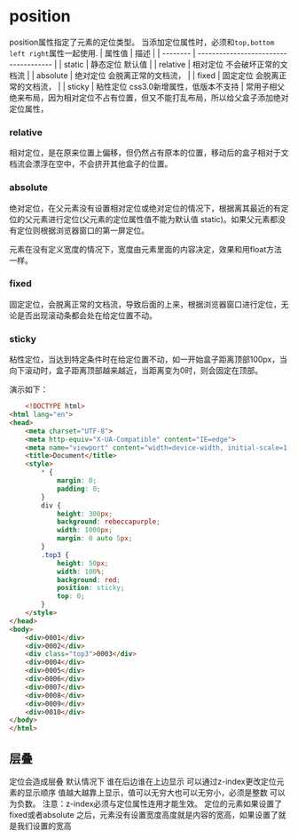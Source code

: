# position
position属性指定了元素的定位类型。
当添加定位属性时，必须和`top,bottom left right`属性一起使用.
| 属性值   | 描述                                  |
| -------- | ------------------------------------- |
| static   | 静态定位 默认值                       |
| relative | 相对定位 不会破坏正常的文档流         |
| absolute | 绝对定位 会脱离正常的文档流，         |
| fixed    | 固定定位 会脱离正常的文档流，         |
| sticky   | 粘性定位 css3.0新增属性，低版本不支持 | 
常用子相父绝来布局，因为相对定位不占有位置，但又不能打乱布局，所以给父盒子添加绝对定位属性，

### relative
相对定位，是在原来位置上偏移，但仍然占有原本的位置，移动后的盒子相对于文档流会漂浮在空中，不会挤开其他盒子的位置。

### absolute
绝对定位，在父元素没有设置相对定位或绝对定位的情况下，根据离其最近的有定位的父元素进行定位(父元素的定位属性值不能为默认值 static)。如果父元素都没有定位则根据浏览器窗口的第一屏定位。

元素在没有定义宽度的情况下，宽度由元素里面的内容决定，效果和用float方法一样。

### fixed
固定定位，会脱离正常的文档流，导致后面的上来，根据浏览器窗口进行定位，无论是否出现滚动条都会处在给定位置不动。

### sticky
粘性定位，当达到特定条件时在给定位置不动，如一开始盒子距离顶部100px，当向下滚动时，盒子距离顶部越来越近，当距离变为0时，则会固定在顶部。

演示如下：
```html
	<!DOCTYPE html>
<html lang="en">
<head>
    <meta charset="UTF-8">
    <meta http-equiv="X-UA-Compatible" content="IE=edge">
    <meta name="viewport" content="width=device-width, initial-scale=1.0">
    <title>Document</title>
    <style>
        * {
            margin: 0;
            padding: 0;
        }
        div {
            height: 300px;
            background: rebeccapurple;
            width: 1000px;
            margin: 0 auto 5px;
        }
        .top3 {
            height: 50px;
            width: 100%;
            background: red;
            position: sticky;
            top: 0;
        }
    </style>
</head>
<body>
    <div>0001</div>
    <div>0002</div>
    <div class="top3">0003</div>
    <div>0004</div>
    <div>0005</div>
    <div>0006</div>
    <div>0007</div>
    <div>0008</div>
    <div>0009</div>
    <div>0010</div>
</body>
</html>
```

## 层叠
定位会造成层叠
默认情况下 谁在后边谁在上边显示
可以通过z-index更改定位元素的显示顺序
值越大越靠上显示，值可以无穷大也可以无穷小，必须是整数   可以为负数。
注意：z-index必须与定位属性连用才能生效。
定位的元素如果设置了fixed或者absolute 之后，元素没有设置宽度高度就是内容的宽高，如果设置了就是我们设置的宽高